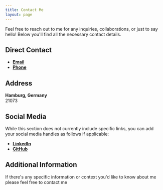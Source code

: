 ```yaml
---
title: Contact Me
layout: page
---
```




Feel free to reach out to me for any inquiries, collaborations, or just to say hello! Below you'll find all the necessary contact details.

## Direct Contact

- [**Email**](mailto:wahidur.upal@tuhh.de)
- [**Phone**](callto:+4917632409645)

## Address

**Hamburg, Germany**  
21073

## Social Media

While this section does not currently include specific links, you can add your social media handles as follows if applicable:

- [**LinkedIn**](www.linkedin.com/in/wahidupal)
- [**GitHub**](https://github.com/wahidupal)

## Additional Information

If there's any specific information or context you'd like to know about me please feel free to contact me